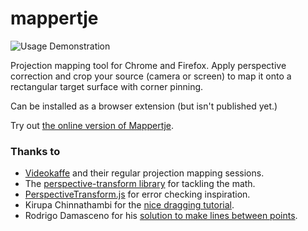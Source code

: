 # mappertje

![Usage Demonstration](demo.gif "Usage Demonstration")

Projection mapping tool for Chrome and Firefox. Apply perspective correction and crop your source (camera or screen) to map it onto a rectangular target surface with corner pinning.

Can be installed as a browser extension (but isn't published yet.)

Try out [the online version of Mappertje](https://jip-hop.github.io/mappertje/src/#/).

### Thanks to
* [Videokaffe](http://www.videokaffe.com/) and their regular projection mapping sessions.
* The [perspective-transform library](https://github.com/jlouthan/perspective-transform) for tackling the math.
* [PerspectiveTransform.js](https://github.com/antonio-spinelli/PerspectiveTransform.js) for error checking inspiration.
* Kirupa Chinnathambi for the [nice dragging tutorial](https://www.kirupa.com/html5/drag.htm).
* Rodrigo Damasceno for his [solution to make lines between points](https://stackoverflow.com/a/36045181).